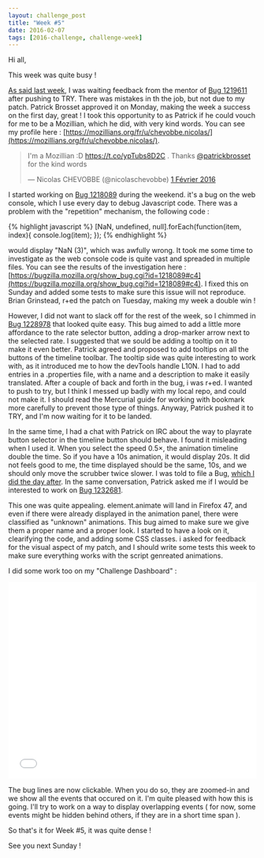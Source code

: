 ```yaml
---
layout: challenge_post
title: "Week #5"
date: 2016-02-07
tags: [2016-challenge, challenge-week]
---
```

Hi all,

This week was quite busy !

[As said last week](http://nicolaschevobbe.com/2016/01/31/Week-2-3-4.html), I was waiting feedback from the mentor of [Bug 1219611](https://bugzilla.mozilla.org/show_bug.cgi?id=1219611) after pushing to TRY. There was mistakes in th the job, but not due to my patch. Patrick Brosset approved it on Monday, making the week a success on the first day, great ! I took this opportunity to as Patrick if he could vouch for me to be a Mozillian, which he did, with very kind words. You can see my profile here : [https://mozillians.org/fr/u/chevobbe.nicolas/](https://mozillians.org/fr/u/chevobbe.nicolas/).

<blockquote class="twitter-tweet" data-lang="fr"><p lang="en" dir="ltr">I&#39;m a Mozillian :D <a href="https://t.co/ypTubs8D2C">https://t.co/ypTubs8D2C</a> . Thanks <a href="https://twitter.com/patrickbrosset">@patrickbrosset</a>  for the kind words</p>&mdash; Nicolas CHEVOBBE (@nicolaschevobbe) <a href="https://twitter.com/nicolaschevobbe/status/694131427789684737">1 Février 2016</a></blockquote>
<script async src="//platform.twitter.com/widgets.js" charset="utf-8"></script>

I started working on [Bug 1218089](https://bugzilla.mozilla.org/show_bug.cgi?id=1218089) during the weekend. it's a bug on the web console, which I use every day to debug Javascript code. There was a problem with the "repetition" mechanism, the following code :

{% highlight javascript %}
[NaN, undefined, null].forEach(function(item, index){
  console.log(item);
});
{% endhighlight %}

would display "NaN (3)", which was awfully wrong.
It took me some time to investigate as the web console code is quite vast and spreaded in multiple files. You can see the results of the investigation here : [https://bugzilla.mozilla.org/show_bug.cgi?id=1218089#c4](https://bugzilla.mozilla.org/show_bug.cgi?id=1218089#c4). I fixed this on Sunday and added some tests to make sure this issue will not reproduce.
Brian Grinstead, r+ed the patch on Tuesday, making my week a double win !

However, I did not want to slack off for the rest of the week, so I chimmed in [Bug 1228978](https://bugzilla.mozilla.org/show_bug.cgi?id=1228978) that looked quite easy. This bug aimed to add a little more affordance to the rate selector button, adding a drop-marker arrow next to the selected rate. I suggested that we sould be adding a tooltip on it to make it even better. Patrick agreed and proposed to add tooltips on all the buttons of the timeline toolbar. The tooltip side was quite interesting to work with, as it introduced me to how the devTools handle L10N.
I had to add entries in a .properties file, with a name and a description to make it easily translated. After a couple of back and forth in the bug, i was r+ed. I wanted to push to try, but I think I messed up badly with my local repo, and could not make it. I should read the Mercurial guide for working with bookmark more carefully to prevent those type of things. Anyway, Patrick pushed it to TRY, and I'm now waiting for it to be landed.

In the same time, I had a chat with Patrick on IRC about the way to playrate button selector in the timeline button should behave. I found it misleading when I used it. When you select the speed 0.5×, the animation timeline double the time. So if you have a 10s animation, it would display 20s. It did not feels good to me, the time displayed should be the same, 10s, and we should only move the scrubber twice slower. I was told to file a Bug, [which I did the day after](https://bugzilla.mozilla.org/show_bug.cgi?id=1245562). In the same conversation, Patrick asked me if I would be interested to work on [Bug 1232681](https://bugzilla.mozilla.org/show_bug.cgi?id=1232681).

This one was quite appealing. element.animate will land in Firefox 47, and even if there were already displayed in the animation panel, there were classified as "unknown" animations. This bug aimed to make sure we give them a proper name and a proper look. I started to have a look on it, clearifying the code, and adding some CSS classes. i asked for feedback for the visual aspect of my patch, and I should write some tests this week to make sure everything works with the script genreated animations.

I did some work too on my "Challenge Dashboard" :

<iframe height='400' scrolling='no' src='//codepen.io/nchevobbe/embed/yebMxM/?height=400&theme-id=12994&default-tab=result&bugId=1232681' frameborder='no' allowtransparency='true' allowfullscreen='true' style='width: 100%;'>See the Pen <a href='http://codepen.io/nchevobbe/pen/yebMxM/'>Bugzilla Timeline</a> by Nicolas Chevobbe (<a href='http://codepen.io/nchevobbe'>@nchevobbe</a>) on <a href='http://codepen.io'>CodePen</a>.
</iframe>

The bug lines are now clickable. When you do so, they are zoomed-in and we show all the events that occured on it. I'm quite pleased with how this is going. I'll try to work on a way to display overlapping events ( for now, some events might be hidden behind others, if they are in a short time span ).

So that's it for Week #5, it was quite dense !

See you next Sunday !
